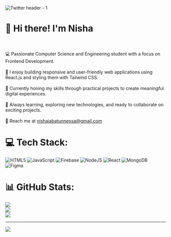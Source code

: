 
![Twitter header - 1](https://github.com/Nisha0202/Nisha0202/assets/99580632/e3648843-70d8-44e8-aca7-2644baae2a9d)



# 👋 Hi there! I'm Nisha
<br><br>💻 Passionate Computer Science and Engineering student with a focus on Frontend Development. <br><br>🚀 I enjoy building responsive and user-friendly web applications using React.js and styling them with Tailwind CSS. <br><br>💼 Currently honing my skills through practical projects to create meaningful digital experiences.<br><br>🌱 Always learning, exploring new technologies, and ready to collaborate on exciting projects.<br><br>📧 Reach me at [nishajabatunnessa@gmail.com](mailto:nishajabatunnessa@gmail.com)


# 💻 Tech Stack:
![HTML5](https://img.shields.io/badge/html5-%23E34F26.svg?style=flat-square&logo=html5&logoColor=white) ![JavaScript](https://img.shields.io/badge/javascript-%23323330.svg?style=flat-square&logo=javascript&logoColor=%23F7DF1E) ![Firebase](https://img.shields.io/badge/firebase-%23039BE5.svg?style=flat-square&logo=firebase) ![NodeJS](https://img.shields.io/badge/node.js-6DA55F?style=flat-square&logo=node.js&logoColor=white) ![React](https://img.shields.io/badge/react-%2320232a.svg?style=flat-square&logo=react&logoColor=%2361DAFB) ![MongoDB](https://img.shields.io/badge/MongoDB-%234ea94b.svg?style=flat-square&logo=mongodb&logoColor=white) ![Figma](https://img.shields.io/badge/figma-%23F24E1E.svg?style=flat-square&logo=figma&logoColor=white)

# 📊 GitHub Stats:
![](https://github-readme-stats.vercel.app/api?username=Nisha0202&theme=dark&hide_border=false&include_all_commits=false&count_private=false)<br/>
![](https://github-readme-streak-stats.herokuapp.com/?user=Nisha0202&theme=dark&hide_border=false)<br/>
![](https://github-readme-stats.vercel.app/api/top-langs/?username=Nisha0202&theme=dark&hide_border=false&include_all_commits=false&count_private=false&layout=compact)

---
[![](https://visitcount.itsvg.in/api?id=Nisha0202&icon=0&color=0)](https://visitcount.itsvg.in)



